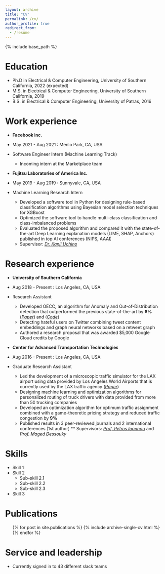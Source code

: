 ```yaml
---
layout: archive
title: "CV"
permalink: /cv/
author_profile: true
redirect_from:
  - /resume
---
```


{% include base_path %}

Education
======
* Ph.D in Electrical & Computer Engineering, University of Southern California, 2022 (expected)
* M.S. in Electrical & Computer Engineering, University of Southern California, 2019
* B.S. in Electrical & Computer Engineering, University of Patras, 2016


Work experience
======
* **Facebook Inc.**
* May 2021 - Aug 2021 : Menlo Park, CA, USA
* Software Engineer Intern (Machine Learning Track)
  * Incoming intern at the Marketplace team 

* **Fujitsu Laboratories of America Inc.**
* May 2019 - Aug 2019 : Sunnyvale, CA, USA
* Machine Learning Research Intern
  * Developed a software tool in Python for designing rule-based classification algorithms using Bayesian model selection techniques for XGBoost
  * Optimized the software tool to handle multi-class classification and class-imbalanced problems
  * Evaluated the proposed algorithm and compared it with the state-of-the-art Deep Learning explanation models (LIME, SHAP, Anchors) published in top AI conferences (NIPS, AAAI)   
  * Supervisor: [_Dr. Kanji Uchino_](https://www.fujitsu.com/us/about/businesspolicy/tech/rd/research-staff/kanjiuchino.html)



Research experience
======
* **University of Southern California**
* Aug 2018 - Present : Los Angeles, CA, USA
* Research Assistant
  * Developed OECC, an algorithm for Anomaly and Out-of-Distribution detection that outperformed the previous state-of-the-art by **6%** 
  ([_Paper_](\href{https://arxiv.org/abs/1906.03509)) and ([_Code_](https://github.com/nazim1021/OOD-detection-using-OECC))
  * Detecting hateful users on Twitter combining tweet content embeddings and graph neural networks based on a retweet graph
  * Authored a research proposal that was awarded $5,000 Google Cloud credits by Google 

* **Center for Advanced Transportation Technologies**
* Aug 2016 - Present : Los Angeles, CA, USA
* Graduate Research Assistant
  * Led the development of a microscopic traffic simulator for the LAX airport using data provided by Los Angeles World Airports that is currently used by the LAX traffic agency ([_Paper_](https://arxiv.org/abs/2008.01902))
  * Designing machine learning and optimization algorithms for personalized routing of truck drivers with data provided from more than 50 trucking companies
  * Developed an optimization algorithm for optimum traffic assignment combined with a game-theoretic pricing strategy and reduced traffic congestion by **9%**
  * Published results in 3 peer-reviewed journals and 2 international conferences (1st author)
  ** Supervisors: [_Prof. Petros Ioannou_](https://pioannou.usc.edu/) and [_Prof. Maged Dessouky_](https://sites.usc.edu/maged/)

  
Skills
======
* Skill 1
* Skill 2
  * Sub-skill 2.1
  * Sub-skill 2.2
  * Sub-skill 2.3
* Skill 3

Publications
======
  <ul>{% for post in site.publications %}
    {% include archive-single-cv.html %}
  {% endfor %}</ul>
  
  
Service and leadership
======
* Currently signed in to 43 different slack teams
